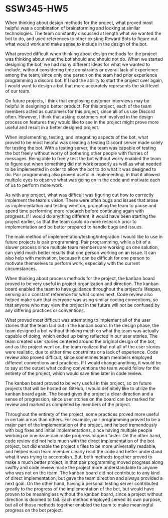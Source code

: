 # SSW345-HW5

When thinking about design methods for the project, what proved most helpful was a combination of brainstorming and looking at similar technologies. 
The team constantly discussed at length what we wanted the bot to do, and used references to other existing Reward Bots to figure out what would work and make sense
to include in the design of the bot. 

What proved difficult when thinking about design methods for the project was thinking about what the bot should and should not do. When we started designing the bot, we had many
different ideas for what we wanted to include, without considering time constraints or overall lack of experience among the team, since only one person on the team had
prior experience programming a discord bot. If I had the ability to start the project over again, I would want to design a bot that more accurately represents the skill level of
our team.

On future projects, I think that employing customer interviews may be helpful in designing a better product. For this project, each of the team members acted as customers for this 
project, since all of us use Discord often. However, I think that asking customers not involved in the design process on features they would like to see in the project might 
prove more useful and result in a better designed project.


When implementing, testing, and integrating aspects of the bot, what proved to be most helpful was creating a testing Discord server made solely for testing the bot. With a
testing server, the team was capable of testing the bot freely without worry of bothering other people with flurries of messages. Being able to freely test the bot without worry 
enabled the team to figure out when something did not work properly as well as what needed to be implemented in order to allow the bot to do what it was designed to do. Pair
programming also proved useful in implementing, in that it allowed multiple eyes to observe what was going on in the code and motivate each of us to perform more work. 

As with any project, what was difficult was figuring out how to correctly implement the team's vision. There were often bugs and issues that arose as implementation and testing
went on, prompting the team to pause and spend time performing more research before continuing again with progress. If I would do anything different, it would have been starting
the project earlier, so that the team could do more research prior to implementation and be better prepared to handle bugs and issues. 

The main method of implementation/testing/integration I would like to use in future projects is pair programming. Pair programming, while a bit of a slower process since
multiple team members are working on one solution, can yield much better results that one person working on an issue. It can also help with motivation, because it can be
difficult for one person to motivate themselves to perform work, especially with the current circumstances. 


When thinking about process methods for the project, the kanban board proved to be very useful in project organization and direction. The kanban board enabled the team to have
guidance throughout the project's lifespan, serving as a constant reference for what comes next. Code review also helped make sure that everyone was using similar coding
conventions, so that anyone who may view the project in the future will not be confused by any differing practices or conventions.

What proved most difficult was attempting to implement all of the user stories that the team laid out in the kanban board. In the design phase, the team designed a bot
without thinking much on what the team was actually capable of doing, which ended up being reflected in our user stories. The team created user stories centered around the
original design of the bot, and as the project went on, the team realized that not all of the user stories were realistic, due to either time constraints or a lack of 
experience. Code review also proved difficult, since sometimes team members employed different conventions and practices. If I would change anything, it would be 
to say at the outset what coding conventions the team would follow for the entirety of the project, which would save time later in code review. 

The kanban board proved to be very useful in this project, so on future projects that will be hosted on GitHub, I would definitely like to utilize the kanban board again. The
board gives the project a clear direction and a sense of progression, since user stories on the board can be marked for review and marked as completed by members of the project.


Throughout the entirety of the project, some practices proved more useful in certain areas than others. For example, pair programming proved to be a major part of the
implementation of the project, and helped tremendously with bug fixes and initial implementations, since having multiple people working on one issue can make progress happen
faster. On the other hand, code review did not help much with the direct implementation of the bot project, but did enable the project's files to be more universally
readable, and helped each team member clearly read the code and better understand what it was trying to accomplish. But, both methods together proved to make a much better
project, in that pair programming moved progress along swiftly and code review made the project more understandable to anyone who was not on the team. The kanban board
did not contribute to any kind of direct implementation, but gave the team direction and always provided a next goal. On the other hand, having a personal testing server
contributed greatly to the progress of the implementation of the bot, but would have proven to be meaningless without the kanban board, since a project without direction is
doomed to fail. Each method employed served its own purpose, but all of those methods together enabled the team to make meaningful progress on the bot project.
